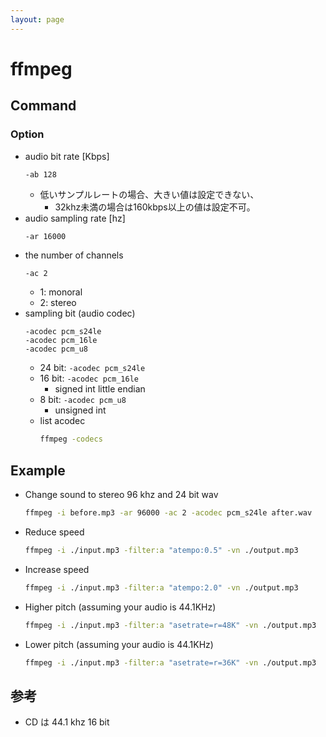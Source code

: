 ```yaml
---
layout: page
---
```


# ffmpeg

## Command

### Option

* audio bit rate [Kbps]
    ```
    -ab 128
    ```
    * 低いサンプルレートの場合、大きい値は設定できない、
        * 32khz未満の場合は160kbps以上の値は設定不可。
* audio sampling rate [hz]
    ```
    -ar 16000
    ```
* the number of channels
    ```sh
    -ac 2
    ```
    * 1: monoral
    * 2: stereo
* sampling bit (audio codec)
    ```
    -acodec pcm_s24le
    -acodec pcm_16le
    -acodec pcm_u8
    ```
    * 24 bit: `-acodec pcm_s24le`
    * 16 bit: `-acodec pcm_16le`
        * signed int little endian
    * 8 bit: `-acodec pcm_u8`
        * unsigned int
    * list acodec
        ```sh
        ffmpeg -codecs
        ```


## Example

* Change sound to stereo 96 khz and 24 bit wav
    ```sh
    ffmpeg -i before.mp3 -ar 96000 -ac 2 -acodec pcm_s24le after.wav
    ```
* Reduce speed
    ```sh
    ffmpeg -i ./input.mp3 -filter:a "atempo:0.5" -vn ./output.mp3
    ```
* Increase speed
    ```sh
    ffmpeg -i ./input.mp3 -filter:a "atempo:2.0" -vn ./output.mp3
    ```
* Higher pitch (assuming your audio is 44.1KHz)
    ```sh
    ffmpeg -i ./input.mp3 -filter:a "asetrate=r=48K" -vn ./output.mp3
    ```
* Lower pitch (assuming your audio is 44.1KHz)
    ```sh
    ffmpeg -i ./input.mp3 -filter:a "asetrate=r=36K" -vn ./output.mp3
    ```


    
## 参考

* CD は 44.1 khz 16 bit